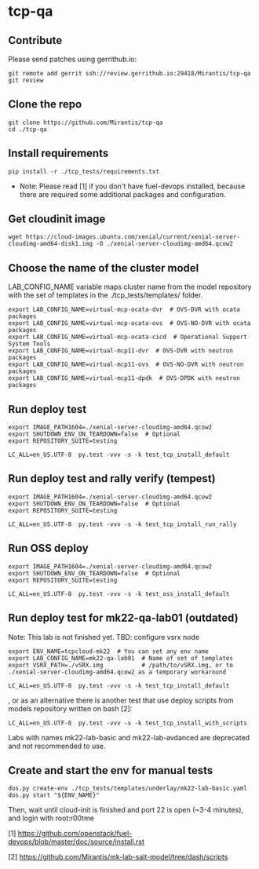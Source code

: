 # tcp-qa

Contribute
----------

Please send patches using gerrithub.io:

```
git remote add gerrit ssh://review.gerrithub.io:29418/Mirantis/tcp-qa
git review
```

Clone the repo
--------------
```
git clone https://github.com/Mirantis/tcp-qa
cd ./tcp-qa
```

Install requirements
--------------------
```
pip install -r ./tcp_tests/requirements.txt
```
* Note: Please read [1] if you don't have fuel-devops installed, because there are required some additional packages and configuration.

Get cloudinit image
-------------------
```
wget https://cloud-images.ubuntu.com/xenial/current/xenial-server-cloudimg-amd64-disk1.img -O ./xenial-server-cloudimg-amd64.qcow2
```

Choose the name of the cluster model
------------------------------------
LAB_CONFIG_NAME variable maps cluster name from the model repository with
the set of templates in the ./tcp_tests/templates/ folder.
```
export LAB_CONFIG_NAME=virtual-mcp-ocata-dvr  # OVS-DVR with ocata packages
export LAB_CONFIG_NAME=virtual-mcp-ocata-ovs  # OVS-NO-DVR with ocata packages
export LAB_CONFIG_NAME=virtual-mcp-ocata-cicd  # Operational Support System Tools
export LAB_CONFIG_NAME=virtual-mcp11-dvr  # OVS-DVR with neutron packages
export LAB_CONFIG_NAME=virtual-mcp11-ovs  # OVS-NO-DVR with neutron packages
export LAB_CONFIG_NAME=virtual-mcp11-dpdk  # OVS-DPDK with neutron packages
```

Run deploy test
---------------
```
export IMAGE_PATH1604=./xenial-server-cloudimg-amd64.qcow2
export SHUTDOWN_ENV_ON_TEARDOWN=false  # Optional
export REPOSITORY_SUITE=testing

LC_ALL=en_US.UTF-8  py.test -vvv -s -k test_tcp_install_default
```

Run deploy test and rally verify (tempest)
------------------------------------------
```
export IMAGE_PATH1604=./xenial-server-cloudimg-amd64.qcow2
export SHUTDOWN_ENV_ON_TEARDOWN=false  # Optional
export REPOSITORY_SUITE=testing

LC_ALL=en_US.UTF-8  py.test -vvv -s -k test_tcp_install_run_rally
```

Run OSS deploy
--------------
```
export IMAGE_PATH1604=./xenial-server-cloudimg-amd64.qcow2
export SHUTDOWN_ENV_ON_TEARDOWN=false  # Optional
export REPOSITORY_SUITE=testing

LC_ALL=en_US.UTF-8  py.test -vvv -s -k test_oss_install_default
```

Run deploy test for mk22-qa-lab01 (outdated)
--------------------------------------------
Note: This lab is not finished yet. TBD: configure vsrx node
```
export ENV_NAME=tcpcloud-mk22  # You can set any env name
export LAB_CONFIG_NAME=mk22-qa-lab01  # Name of set of templates
export VSRX_PATH=./vSRX.img           # /path/to/vSRX.img, or to ./xenial-server-cloudimg-amd64.qcow2 as a temporary workaround

LC_ALL=en_US.UTF-8  py.test -vvv -s -k test_tcp_install_default
```
, or as an alternative there is another test that use deploy scripts from models repository written on bash [2]:
```
LC_ALL=en_US.UTF-8  py.test -vvv -s -k test_tcp_install_with_scripts
```

Labs with names mk22-lab-basic and mk22-lab-avdanced are deprecated and not recommended to use.


Create and start the env for manual tests
-----------------------------------------
```
dos.py create-env ./tcp_tests/templates/underlay/mk22-lab-basic.yaml
dos.py start "${ENV_NAME}"
```

Then, wait until cloud-init is finished and port 22 is open (~3-4 minutes), and login with root:r00tme

[1] https://github.com/openstack/fuel-devops/blob/master/doc/source/install.rst

[2] https://github.com/Mirantis/mk-lab-salt-model/tree/dash/scripts
